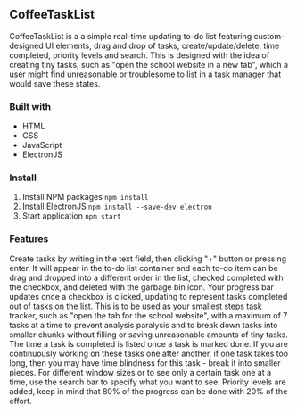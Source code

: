 ## CoffeeTaskList

CoffeeTaskList is a a simple real-time updating to-do list
featuring custom-designed UI elements, drag and drop of tasks, create/update/delete, time completed, priority levels and search. This is designed with the idea of creating tiny tasks, such as "open the school website in a new tab", which a user might find unreasonable or troublesome to list in a task manager that would save these states.

### Built with
* HTML
* CSS
* JavaScript
* ElectronJS

### Install
1. Install NPM packages
```npm install```
2. Install ElectronJS
```npm install --save-dev electron```
3. Start application
```npm start```

### Features
Create tasks by writing in the text field, then clicking "+" button or pressing enter. It will appear in the to-do list container and each to-do item can be drag and dropped into a different order in the list, checked completed with the checkbox, and deleted with the garbage bin icon. Your progress bar updates once a checkbox is clicked, updating to represent tasks completed out of tasks on the list. This is to be used as your smallest steps task tracker, such as "open the tab for the school website", with a maximum of 7 tasks at a time to prevent analysis paralysis and to break down tasks into smaller chunks without filling or saving unreasonable amounts of tiny tasks. The time a task is completed is listed once a task is marked done. If you are continuously working on these tasks one after another, if one task takes too long, then you may have time blindness for this task - break it into smaller pieces. For different window sizes or to see only a certain task one at a time, use the search bar to specify what you want to see. Priority levels are added, keep in mind that 80% of the progress can be done with 20% of the effort.
